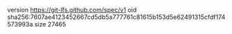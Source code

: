 version https://git-lfs.github.com/spec/v1
oid sha256:7607ae4123452667cd5db5a777761c81615b153d5e62491315cfdf174573993a
size 27465
